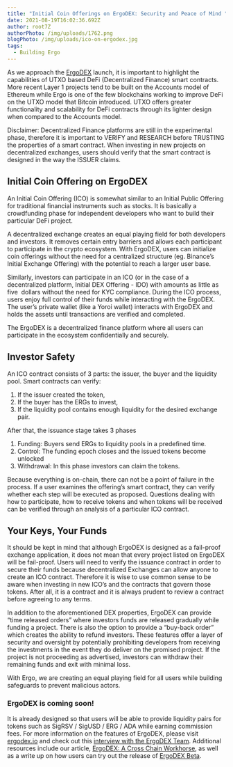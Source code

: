```yaml
---
title: "Initial Coin Offerings on ErgoDEX: Security and Peace of Mind "
date: 2021-08-19T16:02:36.692Z
author: root7Z
authorPhoto: /img/uploads/1762.png
blogPhoto: /img/uploads/ico-on-ergodex.jpg
tags:
  - Building Ergo
---
```

<!--StartFragment-->

As we approach the [ErgoDEX](http://ergodex.io) launch, it is important to highlight the capabilities of UTXO based DeFi (Decentralized Finance) smart contracts. More recent Layer 1 projects tend to be built on the Accounts model of Ethereum while Ergo is one of the few blockchains working to improve DeFi on the UTXO model that Bitcoin introduced. UTXO offers greater functionality and scalability for DeFi contracts through its lighter design when compared to the Accounts model.

Disclaimer: Decentralized Finance platforms are still in the experimental phase, therefore it is important to VERIFY and RESEARCH before TRUSTING the properties of a smart contract. When investing in new projects on decentralized exchanges, users should verify that the smart contract is designed in the way the ISSUER claims.

## Initial Coin Offering on ErgoDEX

An Initial Coin Offering (ICO) is somewhat similar to an Initial Public Offering for traditional financial instruments such as stocks. It is basically a crowdfunding phase for independent developers who want to build their particular DeFi project. 

A decentralized exchange creates an equal playing field for both developers and investors. It removes certain entry barriers and allows each participant to participate in the crypto ecosystem. With ErgoDEX, users can initialize coin offerings without the need for a centralized structure (eg. Binance’s Initial Exchange Offering) with the potential to reach a larger user base. 

Similarly, investors can participate in an ICO (or in the case of a decentralized platform, Initial DEX Offering - IDO) with amounts as little as five  dollars without the need for KYC compliance. During the ICO process, users enjoy full control of their funds while interacting with the ErgoDEX. The user’s private wallet (like a Yoroi wallet) interacts with ErgoDEX and holds the assets until transactions are verified and completed.

The ErgoDEX is a decentralized finance platform where all users can participate in the ecosystem confidentially and securely.

## Investor Safety

An ICO contract consists of 3 parts: the issuer, the buyer and the liquidity pool. Smart contracts can verify: 

1. If the issuer created the token, 
2. If the buyer has the ERGs to invest,
3. If the liquidity pool contains enough liquidity for the desired exchange pair.

After that, the issuance stage takes 3 phases

1. Funding: Buyers send ERGs to liquidity pools in a predefined time.
2. Control: The funding epoch closes and the issued tokens become unlocked
3. Withdrawal: In this phase investors can claim the tokens.

Because everything is on-chain, there can not be a point of failure in the process. If a user examines the offering’s smart contract, they can verify whether each step will be executed as proposed. Questions dealing with how to participate, how to receive tokens and when tokens will be received can be verified through an analysis of a particular ICO contract.

## Your Keys, Your Funds

It should be kept in mind that although ErgoDEX is designed as a fail-proof exchange application, it does not mean that every project listed on ErgoDEX will be fail-proof. Users will need to verify the issuance contract in order to secure their funds because decentralized Exchanges can allow anyone to create an ICO contract. Therefore it is wise to use common sense to be aware when investing in new ICO’s and the contracts that govern those tokens. After all, it is a contract and it is always prudent to review a contract before agreeing to any terms.

In addition to the aforementioned DEX properties, ErgoDEX can provide “time released orders” where investors funds are released gradually while funding a project. There is also the option to provide a “buy-back order” which creates the ability to refund investors. These features offer a layer of security and oversight by potentially prohibiting developers from receiving the investments in the event they do deliver on the promised project. If the project is not proceeding as advertised, investors can withdraw their remaining funds and exit with minimal loss. 

With Ergo, we are creating an equal playing field for all users while building safeguards to prevent malicious actors.

### ErgoDEX is coming soon!

It is already designed so that users will be able to provide liquidity pairs for tokens such as SigRSV / SigUSD / ERG / ADA while earning commission fees. For more information on the features of ErgoDEX, please visit [ergodex.io](https://ergodex.io/) and check out this [interview with the ErgoDEX Team](https://en.cryptonomist.ch/2021/08/14/interview-ergodex-decentralized-exchange-ergo/). Additional resources include our article, [ErgoDEX: A Cross Chain Workhorse](https://ergoplatform.org/en/blog/2021-07-21-ergodex-a-cross-chain-workhorse/), as well as a write up on how users can try out the release of [ErgoDEX Beta](https://ergoplatform.org/en/blog/2021-08-11-ergodex-beta/).

<!--EndFragment-->